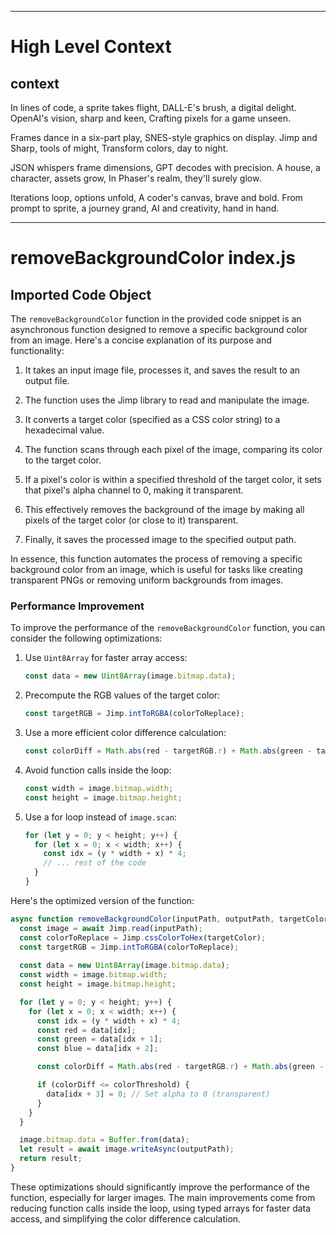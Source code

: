 

  ---
# High Level Context
## context
In lines of code, a sprite takes flight,
DALL-E's brush, a digital delight.
OpenAI's vision, sharp and keen,
Crafting pixels for a game unseen.

Frames dance in a six-part play,
SNES-style graphics on display.
Jimp and Sharp, tools of might,
Transform colors, day to night.

JSON whispers frame dimensions,
GPT decodes with precision.
A house, a character, assets grow,
In Phaser's realm, they'll surely glow.

Iterations loop, options unfold,
A coder's canvas, brave and bold.
From prompt to sprite, a journey grand,
AI and creativity, hand in hand.


---
# removeBackgroundColor index.js
## Imported Code Object
The `removeBackgroundColor` function in the provided code snippet is an asynchronous function designed to remove a specific background color from an image. Here's a concise explanation of its purpose and functionality:

1. It takes an input image file, processes it, and saves the result to an output file.

2. The function uses the Jimp library to read and manipulate the image.

3. It converts a target color (specified as a CSS color string) to a hexadecimal value.

4. The function scans through each pixel of the image, comparing its color to the target color.

5. If a pixel's color is within a specified threshold of the target color, it sets that pixel's alpha channel to 0, making it transparent.

6. This effectively removes the background of the image by making all pixels of the target color (or close to it) transparent.

7. Finally, it saves the processed image to the specified output path.

In essence, this function automates the process of removing a specific background color from an image, which is useful for tasks like creating transparent PNGs or removing uniform backgrounds from images.

### Performance Improvement

To improve the performance of the `removeBackgroundColor` function, you can consider the following optimizations:

1. Use `Uint8Array` for faster array access:
   ```javascript
   const data = new Uint8Array(image.bitmap.data);
   ```

2. Precompute the RGB values of the target color:
   ```javascript
   const targetRGB = Jimp.intToRGBA(colorToReplace);
   ```

3. Use a more efficient color difference calculation:
   ```javascript
   const colorDiff = Math.abs(red - targetRGB.r) + Math.abs(green - targetRGB.g) + Math.abs(blue - targetRGB.b);
   ```

4. Avoid function calls inside the loop:
   ```javascript
   const width = image.bitmap.width;
   const height = image.bitmap.height;
   ```

5. Use a for loop instead of `image.scan`:
   ```javascript
   for (let y = 0; y < height; y++) {
     for (let x = 0; x < width; x++) {
       const idx = (y * width + x) * 4;
       // ... rest of the code
     }
   }
   ```

Here's the optimized version of the function:

```javascript
async function removeBackgroundColor(inputPath, outputPath, targetColor, colorThreshold = 0, options = {}) {
  const image = await Jimp.read(inputPath);
  const colorToReplace = Jimp.cssColorToHex(targetColor);
  const targetRGB = Jimp.intToRGBA(colorToReplace);
  
  const data = new Uint8Array(image.bitmap.data);
  const width = image.bitmap.width;
  const height = image.bitmap.height;

  for (let y = 0; y < height; y++) {
    for (let x = 0; x < width; x++) {
      const idx = (y * width + x) * 4;
      const red = data[idx];
      const green = data[idx + 1];
      const blue = data[idx + 2];

      const colorDiff = Math.abs(red - targetRGB.r) + Math.abs(green - targetRGB.g) + Math.abs(blue - targetRGB.b);

      if (colorDiff <= colorThreshold) {
        data[idx + 3] = 0; // Set alpha to 0 (transparent)
      }
    }
  }

  image.bitmap.data = Buffer.from(data);
  let result = await image.writeAsync(outputPath);
  return result;
}
```

These optimizations should significantly improve the performance of the function, especially for larger images. The main improvements come from reducing function calls inside the loop, using typed arrays for faster data access, and simplifying the color difference calculation.

  